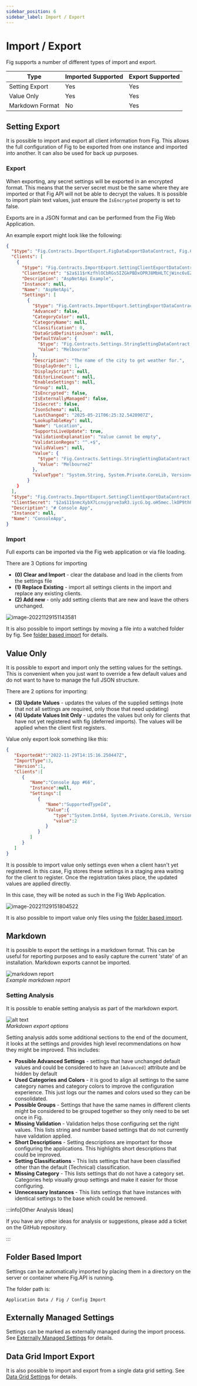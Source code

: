 ```yaml
---
sidebar_position: 6
sidebar_label: Import / Export
---
```


# Import / Export

Fig supports a number of different types of import and export.

| Type                    | Imported Supported | Export Supported |
| ----------------------- | ------------------ | ---------------- |
| Setting Export | Yes                | Yes              |
| Value Only              | Yes                | Yes              |
| Markdown Format         | No                 | Yes              |

## Setting Export

It is possible to import and export all client information from Fig. This allows the full configuration of Fig to be exported from one instance and imported into another. It can also be used for back up purposes.

### Export

When exporting, any secret settings will be exported in an encrypted format. This means that the server secret must be the same where they are imported or that Fig API will not be able to decrypt the values. It is possible to import plain text values, just ensure the `IsEncrypted` property is set to false.

Exports are in a JSON format and can be performed from the Fig Web Application.

An example export might look like the following:

```json
{
  "$type": "Fig.Contracts.ImportExport.FigDataExportDataContract, Fig.Contracts",
  "Clients": [
    {
      "$type": "Fig.Contracts.ImportExport.SettingClientExportDataContract, Fig.Contracts",
      "ClientSecret": "$2a$11$rKzfhlOCbRGs5IZGkPBDxOPRJ8MbHLTCjWinc6vEZUdNHugDJkA/y",
      "Description": "AspNetApi Example",
      "Instance": null,
      "Name": "AspNetApi",
      "Settings": [
        {
          "$type": "Fig.Contracts.ImportExport.SettingExportDataContract, Fig.Contracts",
          "Advanced": false,
          "CategoryColor": null,
          "CategoryName": null,
          "Classification": 0,
          "DataGridDefinitionJson": null,
          "DefaultValue": {
            "$type": "Fig.Contracts.Settings.StringSettingDataContract, Fig.Contracts",
            "Value": "Melbourne"
          },
          "Description": "The name of the city to get weather for.",
          "DisplayOrder": 1,
          "DisplayScript": null,
          "EditorLineCount": null,
          "EnablesSettings": null,
          "Group": null,
          "IsEncrypted": false,
          "IsExternallyManaged": false,
          "IsSecret": false,
          "JsonSchema": null,
          "LastChanged": "2025-05-21T06:25:32.5420907Z",
          "LookupTableKey": null,
          "Name": "Location",
          "SupportsLiveUpdate": true,
          "ValidationExplanation": "Value cannot be empty",
          "ValidationRegex": "^.+$",
          "ValidValues": null,
          "Value": {
            "$type": "Fig.Contracts.Settings.StringSettingDataContract, Fig.Contracts",
            "Value": "Melbourne2"
          },
          "ValueType": "System.String, System.Private.CoreLib, Version=9.0.0.0, Culture=neutral, PublicKeyToken=7cec85d7bea7798e"
        }
    }
  ],
  "$type": "Fig.Contracts.ImportExport.SettingClientExportDataContract, Fig.Contracts",
  "ClientSecret": "$2a$11$nmcXybX7Lcnujgrve3aR3.iycG.bg.oH5mec.lkOP9thUpN5Pu9DS",
  "Description": "# Console App",
  "Instance": null,
  "Name": "ConsoleApp",
}
```

### Import

Full exports can be imported via the Fig web application or via file loading.

There are 3 Options for importing

- **(0) Clear and Import** - clear the database and load in the clients from the settings file
- **(1) Replace Existing** - import all settings clients in the import and replace any existing clients.
- **(2) Add new** - only add setting clients that are new and leave the others unchanged.

![image-20221129151143581](../../static/img/image-20221129151143581.png)

It is also possible to import settings by moving a file into a watched folder by fig. See [folder based import](#folder-based-import) for details.

## Value Only

It is possible to export and import only the setting values for the settings. This is convenient when you just want to override a few default values and do not want to have to manage the full JSON structure.

There are 2 options for importing:

- **(3) Update Values** - updates the values of the supplied settings (note that not all settings are required, only those that need updating)
- **(4) Update Values Init Only** - updates the values but only for clients that have not yet registered with fig (deferred imports). The values will be applied when the client first registers.

Value only export look something like this:

```json
{
   "ExportedAt":"2022-11-29T14:15:16.250447Z",
   "ImportType":3,
   "Version":1,
   "Clients":[
      {
         "Name":"Console App #66",
         "Instance":null,
         "Settings":[
            {
               "Name":"SupportedTypeId",
               "Value":{
                  "type":"System.Int64, System.Private.CoreLib, Version=7.0.0.0, Culture=neutral, PublicKeyToken=7cec85d7bea7798e",
                  "value":2
               }
            }
         ]
      }
   ]
}
```

It is possible to import value only settings even when a client hasn't yet registered. In this case, Fig stores these settings in a staging area waiting for the client to register. Once the registration takes place, the updated values are applied directly.

In this case, they will be noted as such in the Fig Web Application.

![image-20221129151804522](../../static/img/image-20221129151804522.png)

It is also possible to import value only files using the [folder based import](#folder-based-import).

## Markdown

It is possible to export the settings in a markdown format. This can be useful for reporting purposes and to easily capture the current 'state' of an installation. Markdown exports cannot be imported.

![markdown report](../../static/img/markdown-report.png)  
*Example markdown report*

### Setting Analysis

It is possible to enable setting analysis as part of the markdown export.

![alt text](../../static/img/setting-analysis.png)  
*Markdown export options*

Setting analysis adds some additional sections to the end of the document, it looks at the settings and provides high level recommendations on how they might be improved. This includes:

- **Possible Advanced Settings** - settings that have unchanged default values and could be considered to have an `[Advanced]` attribute and be hidden by default
- **Used Categories and Colors** - it is good to align all settings to the same category names and category colors to improve the configuration experience. This just logs our the names and colors used so they can be consolidated.
- **Possible Groups** - Settings that have the same names in different clients might be considered to be grouped together so they only need to be set once in Fig.
- **Missing Validation** - Validation helps those configuring set the right values. This lists string and number based settings that do not currently have validation applied.
- **Short Descriptions** - Setting descriptions are important for those configuring the applications. This highlights short descriptions that could be improved.
- **Setting Classifications** - This lists settings that have been classified other than the default (Technical) classification.
- **Missing Category** - This lists settings that do not have a category set. Categories help visually group settings and make it easier for those configuring.
- **Unnecessary Instances** - This lists settings that have instances with identical settings to the base which could be removed.

:::info[Other Analysis Ideas]

If you have any other ideas for analysis or suggestions, please add a ticket on the GitHub repository.

:::

## Folder Based Import

Settings can be automatically imported by placing them in a directory on the server or container where Fig.API is running.

The folder path is:

`Application Data / Fig / Config Import`

## Externally Managed Settings

Settings can be marked as externally managed during the import process. See [Externally Managed Settings](./22-externally-managed-settings.md) for details.

## Data Grid Import Export

It is also possible to import and export from a single data grid setting. See [Data Grid Settings](./settings-management/5-data-grids.md#csv-import-and-export) for details.
